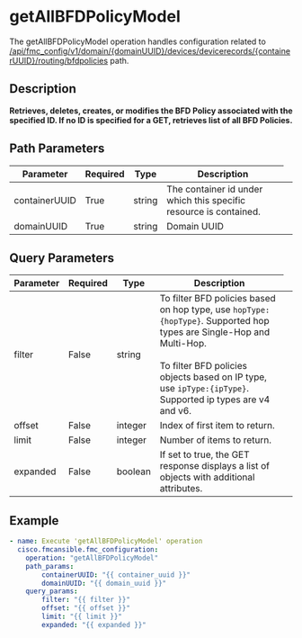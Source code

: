 # getAllBFDPolicyModel

The getAllBFDPolicyModel operation handles configuration related to [/api/fmc_config/v1/domain/{domainUUID}/devices/devicerecords/{containerUUID}/routing/bfdpolicies](/paths//api/fmc_config/v1/domain/{domain_uuid}/devices/devicerecords/{container_uuid}/routing/bfdpolicies.md) path.&nbsp;
## Description
**Retrieves, deletes, creates, or modifies the BFD Policy associated with the specified ID. If no ID is specified for a GET, retrieves list of all BFD Policies.**

## Path Parameters
| Parameter | Required | Type | Description |
| --------- | -------- | ---- | ----------- |
| containerUUID | True | string <td colspan=3> The container id under which this specific resource is contained. |
| domainUUID | True | string <td colspan=3> Domain UUID |

## Query Parameters
| Parameter | Required | Type | Description |
| --------- | -------- | ---- | ----------- |
| filter | False | string <td colspan=3> To filter BFD policies based on hop type, use <code>hopType:{hopType}</code>. Supported hop types are Single-Hop and Multi-Hop.<br/><br/>To filter BFD policies objects based on IP type, use <code>ipType:{ipType}</code>. Supported ip types are v4 and v6. |
| offset | False | integer <td colspan=3> Index of first item to return. |
| limit | False | integer <td colspan=3> Number of items to return. |
| expanded | False | boolean <td colspan=3> If set to true, the GET response displays a list of objects with additional attributes. |

## Example
```yaml
- name: Execute 'getAllBFDPolicyModel' operation
  cisco.fmcansible.fmc_configuration:
    operation: "getAllBFDPolicyModel"
    path_params:
        containerUUID: "{{ container_uuid }}"
        domainUUID: "{{ domain_uuid }}"
    query_params:
        filter: "{{ filter }}"
        offset: "{{ offset }}"
        limit: "{{ limit }}"
        expanded: "{{ expanded }}"

```